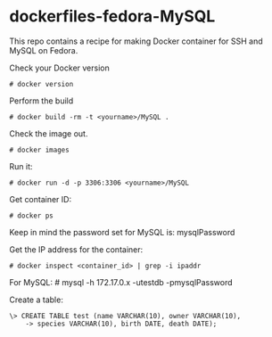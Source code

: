 dockerfiles-fedora-MySQL
========================

This repo contains a recipe for making Docker container for SSH and MySQL on Fedora. 

Check your Docker version

    # docker version

Perform the build

    # docker build -rm -t <yourname>/MySQL .

Check the image out.

    # docker images

Run it:

    # docker run -d -p 3306:3306 <yourname>/MySQL

Get container ID:

    # docker ps

Keep in mind the password set for MySQL is: mysqlPassword

Get the IP address for the container:

    # docker inspect <container_id> | grep -i ipaddr

For MySQL:
    # mysql -h 172.17.0.x -utestdb -pmysqlPassword


Create a table:

```
\> CREATE TABLE test (name VARCHAR(10), owner VARCHAR(10),
    -> species VARCHAR(10), birth DATE, death DATE);
```
